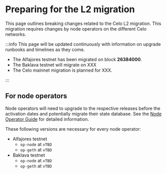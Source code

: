 # Preparing for the L2 migration

This page outlines breaking changes related to the Celo L2 migration. This migration requires changes by node operators on the different Celo networks.

:::info
This page will be updated continuously with information on upgrade runbooks and timelines as they come.

* The Alfajores testnet has been migrated on block **26384000**.
* The Baklava testnet will migrate on XXX
* The Celo mainnet migration is planned for XXX.

:::

## For node operators

Node operators will need to upgrade to the respective releases before the activation dates and potentially migrate their state database. See the [Node Operator Guide](../l2-operator-guide.md) for detailed information.

These following versions are necessary for every node operator:

* Alfajores testnet
  * `op-node` at `vTBD`
  * `op-geth` at `vTBD`
* Baklava testnet
  * `op-node` at `vTBD`
  * `op-geth` at `vTBD`
